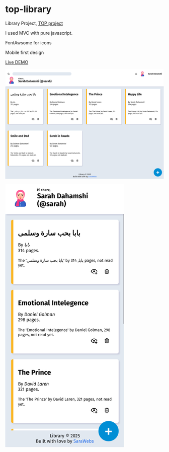 # top-library
Library Project, [TOP project](https://www.theodinproject.com/lessons/node-path-javascript-library)

I used MVC with pure javascript.

FontAwsome for icons

Mobile first design

[Live DEMO](https://mdahamshi.github.io/top-library)

![screenshot](./sc.png)

![screenshot](./sc2.png)


